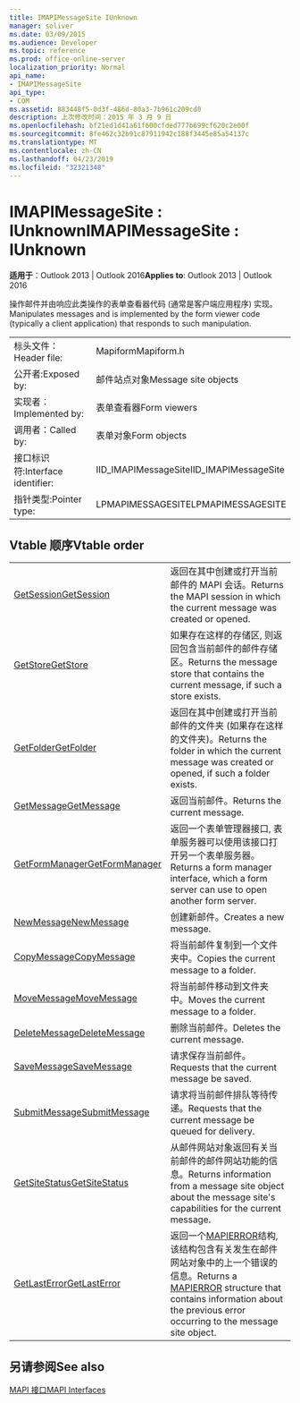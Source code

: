 ```yaml
---
title: IMAPIMessageSite IUnknown
manager: soliver
ms.date: 03/09/2015
ms.audience: Developer
ms.topic: reference
ms.prod: office-online-server
localization_priority: Normal
api_name:
- IMAPIMessageSite
api_type:
- COM
ms.assetid: 883448f5-0d3f-486d-80a3-7b961c209cd0
description: 上次修改时间：2015 年 3 月 9 日
ms.openlocfilehash: bf21ed1d41a61f600cfded777b699cf620c2e00f
ms.sourcegitcommit: 8fe462c32b91c87911942c188f3445e85a54137c
ms.translationtype: MT
ms.contentlocale: zh-CN
ms.lasthandoff: 04/23/2019
ms.locfileid: "32321348"
---
```

# <a name="imapimessagesite--iunknown"></a><span data-ttu-id="b2579-103">IMAPIMessageSite : IUnknown</span><span class="sxs-lookup"><span data-stu-id="b2579-103">IMAPIMessageSite : IUnknown</span></span>

  
  
<span data-ttu-id="b2579-104">**适用于**：Outlook 2013 | Outlook 2016</span><span class="sxs-lookup"><span data-stu-id="b2579-104">**Applies to**: Outlook 2013 | Outlook 2016</span></span> 
  
<span data-ttu-id="b2579-105">操作邮件并由响应此类操作的表单查看器代码 (通常是客户端应用程序) 实现。</span><span class="sxs-lookup"><span data-stu-id="b2579-105">Manipulates messages and is implemented by the form viewer code (typically a client application) that responds to such manipulation.</span></span>
  
|||
|:-----|:-----|
|<span data-ttu-id="b2579-106">标头文件：</span><span class="sxs-lookup"><span data-stu-id="b2579-106">Header file:</span></span>  <br/> |<span data-ttu-id="b2579-107">Mapiform</span><span class="sxs-lookup"><span data-stu-id="b2579-107">Mapiform.h</span></span>  <br/> |
|<span data-ttu-id="b2579-108">公开者:</span><span class="sxs-lookup"><span data-stu-id="b2579-108">Exposed by:</span></span>  <br/> |<span data-ttu-id="b2579-109">邮件站点对象</span><span class="sxs-lookup"><span data-stu-id="b2579-109">Message site objects</span></span>  <br/> |
|<span data-ttu-id="b2579-110">实现者：</span><span class="sxs-lookup"><span data-stu-id="b2579-110">Implemented by:</span></span>  <br/> |<span data-ttu-id="b2579-111">表单查看器</span><span class="sxs-lookup"><span data-stu-id="b2579-111">Form viewers</span></span>  <br/> |
|<span data-ttu-id="b2579-112">调用者：</span><span class="sxs-lookup"><span data-stu-id="b2579-112">Called by:</span></span>  <br/> |<span data-ttu-id="b2579-113">表单对象</span><span class="sxs-lookup"><span data-stu-id="b2579-113">Form objects</span></span>  <br/> |
|<span data-ttu-id="b2579-114">接口标识符:</span><span class="sxs-lookup"><span data-stu-id="b2579-114">Interface identifier:</span></span>  <br/> |<span data-ttu-id="b2579-115">IID_IMAPIMessageSite</span><span class="sxs-lookup"><span data-stu-id="b2579-115">IID_IMAPIMessageSite</span></span>  <br/> |
|<span data-ttu-id="b2579-116">指针类型:</span><span class="sxs-lookup"><span data-stu-id="b2579-116">Pointer type:</span></span>  <br/> |<span data-ttu-id="b2579-117">LPMAPIMESSAGESITE</span><span class="sxs-lookup"><span data-stu-id="b2579-117">LPMAPIMESSAGESITE</span></span>  <br/> |
   
## <a name="vtable-order"></a><span data-ttu-id="b2579-118">Vtable 顺序</span><span class="sxs-lookup"><span data-stu-id="b2579-118">Vtable order</span></span>

|||
|:-----|:-----|
|[<span data-ttu-id="b2579-119">GetSession</span><span class="sxs-lookup"><span data-stu-id="b2579-119">GetSession</span></span>](imapimessagesite-getsession.md) <br/> |<span data-ttu-id="b2579-120">返回在其中创建或打开当前邮件的 MAPI 会话。</span><span class="sxs-lookup"><span data-stu-id="b2579-120">Returns the MAPI session in which the current message was created or opened.</span></span>  <br/> |
|[<span data-ttu-id="b2579-121">GetStore</span><span class="sxs-lookup"><span data-stu-id="b2579-121">GetStore</span></span>](imapimessagesite-getstore.md) <br/> |<span data-ttu-id="b2579-122">如果存在这样的存储区, 则返回包含当前邮件的邮件存储区。</span><span class="sxs-lookup"><span data-stu-id="b2579-122">Returns the message store that contains the current message, if such a store exists.</span></span>  <br/> |
|[<span data-ttu-id="b2579-123">GetFolder</span><span class="sxs-lookup"><span data-stu-id="b2579-123">GetFolder</span></span>](imapimessagesite-getfolder.md) <br/> |<span data-ttu-id="b2579-124">返回在其中创建或打开当前邮件的文件夹 (如果存在这样的文件夹)。</span><span class="sxs-lookup"><span data-stu-id="b2579-124">Returns the folder in which the current message was created or opened, if such a folder exists.</span></span>  <br/> |
|[<span data-ttu-id="b2579-125">GetMessage</span><span class="sxs-lookup"><span data-stu-id="b2579-125">GetMessage</span></span>](imapimessagesite-getmessage.md) <br/> |<span data-ttu-id="b2579-126">返回当前邮件。</span><span class="sxs-lookup"><span data-stu-id="b2579-126">Returns the current message.</span></span>  <br/> |
|[<span data-ttu-id="b2579-127">GetFormManager</span><span class="sxs-lookup"><span data-stu-id="b2579-127">GetFormManager</span></span>](imapimessagesite-getformmanager.md) <br/> |<span data-ttu-id="b2579-128">返回一个表单管理器接口, 表单服务器可以使用该接口打开另一个表单服务器。</span><span class="sxs-lookup"><span data-stu-id="b2579-128">Returns a form manager interface, which a form server can use to open another form server.</span></span>  <br/> |
|[<span data-ttu-id="b2579-129">NewMessage</span><span class="sxs-lookup"><span data-stu-id="b2579-129">NewMessage</span></span>](imapimessagesite-newmessage.md) <br/> |<span data-ttu-id="b2579-130">创建新邮件。</span><span class="sxs-lookup"><span data-stu-id="b2579-130">Creates a new message.</span></span>  <br/> |
|[<span data-ttu-id="b2579-131">CopyMessage</span><span class="sxs-lookup"><span data-stu-id="b2579-131">CopyMessage</span></span>](imapimessagesite-copymessage.md) <br/> |<span data-ttu-id="b2579-132">将当前邮件复制到一个文件夹中。</span><span class="sxs-lookup"><span data-stu-id="b2579-132">Copies the current message to a folder.</span></span>  <br/> |
|[<span data-ttu-id="b2579-133">MoveMessage</span><span class="sxs-lookup"><span data-stu-id="b2579-133">MoveMessage</span></span>](imapimessagesite-movemessage.md) <br/> |<span data-ttu-id="b2579-134">将当前邮件移动到文件夹中。</span><span class="sxs-lookup"><span data-stu-id="b2579-134">Moves the current message to a folder.</span></span>  <br/> |
|[<span data-ttu-id="b2579-135">DeleteMessage</span><span class="sxs-lookup"><span data-stu-id="b2579-135">DeleteMessage</span></span>](imapimessagesite-deletemessage.md) <br/> |<span data-ttu-id="b2579-136">删除当前邮件。</span><span class="sxs-lookup"><span data-stu-id="b2579-136">Deletes the current message.</span></span>  <br/> |
|[<span data-ttu-id="b2579-137">SaveMessage</span><span class="sxs-lookup"><span data-stu-id="b2579-137">SaveMessage</span></span>](imapimessagesite-savemessage.md) <br/> |<span data-ttu-id="b2579-138">请求保存当前邮件。</span><span class="sxs-lookup"><span data-stu-id="b2579-138">Requests that the current message be saved.</span></span>  <br/> |
|[<span data-ttu-id="b2579-139">SubmitMessage</span><span class="sxs-lookup"><span data-stu-id="b2579-139">SubmitMessage</span></span>](imapimessagesite-submitmessage.md) <br/> |<span data-ttu-id="b2579-140">请求将当前邮件排队等待传递。</span><span class="sxs-lookup"><span data-stu-id="b2579-140">Requests that the current message be queued for delivery.</span></span>  <br/> |
|[<span data-ttu-id="b2579-141">GetSiteStatus</span><span class="sxs-lookup"><span data-stu-id="b2579-141">GetSiteStatus</span></span>](imapimessagesite-getsitestatus.md) <br/> |<span data-ttu-id="b2579-142">从邮件网站对象返回有关当前邮件的邮件网站功能的信息。</span><span class="sxs-lookup"><span data-stu-id="b2579-142">Returns information from a message site object about the message site's capabilities for the current message.</span></span>  <br/> |
|[<span data-ttu-id="b2579-143">GetLastError</span><span class="sxs-lookup"><span data-stu-id="b2579-143">GetLastError</span></span>](imapimessagesite-getlasterror.md) <br/> |<span data-ttu-id="b2579-144">返回一个[MAPIERROR](mapierror.md)结构, 该结构包含有关发生在邮件网站对象中的上一个错误的信息。</span><span class="sxs-lookup"><span data-stu-id="b2579-144">Returns a [MAPIERROR](mapierror.md) structure that contains information about the previous error occurring to the message site object.</span></span>  <br/> |
   
## <a name="see-also"></a><span data-ttu-id="b2579-145">另请参阅</span><span class="sxs-lookup"><span data-stu-id="b2579-145">See also</span></span>



[<span data-ttu-id="b2579-146">MAPI 接口</span><span class="sxs-lookup"><span data-stu-id="b2579-146">MAPI Interfaces</span></span>](mapi-interfaces.md)

